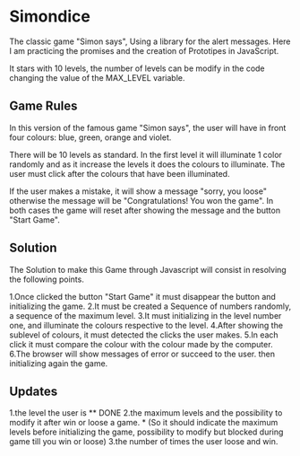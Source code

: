 # Simondice

The classic game "Simon says", Using a library for the alert messages.
Here I am practicing the promises and the creation of Prototipes in JavaScript.

It stars with 10 levels, the number of levels can be modify in the code changing the value of the MAX_LEVEL variable.

## Game Rules

In this version of the famous game "Simon says", the user will have in front four colours:
blue, green, orange and violet.

There will be 10 levels as standard. In the first level it will illuminate 1 color randomly and as it increase the levels it does the colours to illuminate. The user must click after the colours that have been illuminated.

If the user makes a mistake, it will show a message "sorry, you loose" otherwise the message will be "Congratulations! You won the game". In both cases the game will reset after showing the message and the button "Start Game".

## Solution

The Solution to make this Game through Javascript will consist in resolving the following points.

1.Once clicked the button "Start Game" it must disappear the button and initializing the game.
2.It must be created a Sequence of numbers randomly, a sequence of the maximum level.
3.It must initializing in the level number one, and illuminate the colours respective to the level.
4.After showing the sublevel of colours, it must detected the clicks the user makes.
5.In each click it must compare the colour with the colour made by the computer.
6.The browser will show messages of error or succeed to the user. then initializing again the game.

## Updates

 1.the level the user is ** DONE
 2.the maximum levels and the possibility to modify it  after win or loose a game. * (So it should indicate the maximum levels
 before initializing the game, possibility to modify but blocked during game till you win or loose)
 3.the number of times the user loose and win.